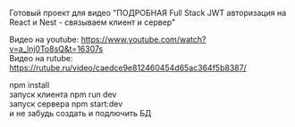 Готовый проект для видео "ПОДРОБНАЯ Full Stack JWT авторизация на React и Nest - связываем клиент и сервер"   

Видео на youtube: https://www.youtube.com/watch?v=a_lnj0To8sQ&t=16307s   
Видео на rutube: https://rutube.ru/video/caedce9e812460454d65ac364f5b8387/   

npm install   
запуск клиента npm run dev   
запуск сервера npm start:dev   
и не забудь создать и подлючить БД   
